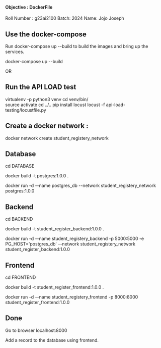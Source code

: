 #### Objective : DockerFile

Roll Number : g23ai2100
Batch: 2024
Name: Jojo Joseph

## Use the  docker-compose
Run docker-compose up --build to build the images and bring up the services.

docker-compose up --build

OR 

## Run the API LOAD test

virtualenv -p python3 venv
cd venv/bin/  
source activate
cd ../..
pip install locust
locust -f api-load-testing/locustfile.py

## Create a docker network :

docker network create student_registery_network

## Database

cd DATABASE

docker build -t postgres:1.0.0 .

docker run -d --name postgres_db --network student_registery_network postgres:1.0.0

## Backend

cd BACKEND

docker build -t student_register_backend:1.0.0 .

docker run -d --name student_registery_backend -p 5000:5000 -e PG_HOST='postgres_db' --network student_registery_network student_register_backend:1.0.0

## Frontend

cd FRONTEND

docker build -t student_register_frontend:1.0.0 .

docker run -d --name student_registery_frontend -p 8000:8000 student_register_frontend:1.0.0

## Done

Go to browser localhost:8000

Add a record to the database using frontend.
